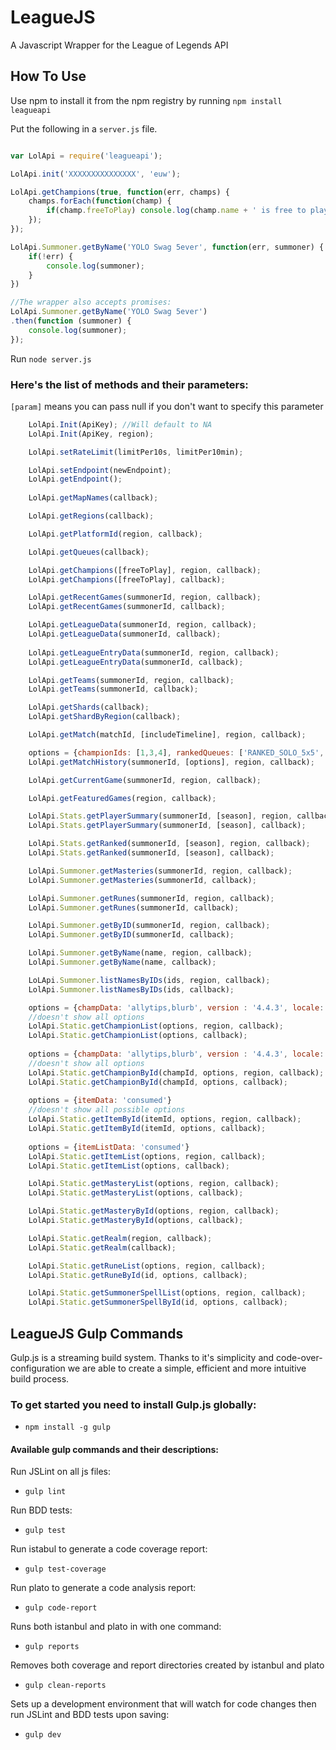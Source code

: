 LeagueJS
========

A Javascript Wrapper for the League of Legends API

## How To Use

Use npm to install it from the npm registry by running `npm install leagueapi`

Put the following in a `server.js` file.

```Javascript

var LolApi = require('leagueapi');

LolApi.init('XXXXXXXXXXXXXXX', 'euw');

LolApi.getChampions(true, function(err, champs) {
	champs.forEach(function(champ) {
		if(champ.freeToPlay) console.log(champ.name + ' is free to play!!');
	});
});

LolApi.Summoner.getByName('YOLO Swag 5ever', function(err, summoner) {
	if(!err) {
		console.log(summoner);
	}
})

//The wrapper also accepts promises:
LolApi.Summoner.getByName('YOLO Swag 5ever')
.then(function (summoner) {
    console.log(summoner);
});
```
Run `node server.js`

### Here's the list of methods and their parameters:
`[param]` means you can pass null if you don't want to specify this parameter


```Javascript
	LolApi.Init(ApiKey); //Will default to NA
	LolApi.Init(ApiKey, region);

	LolApi.setRateLimit(limitPer10s, limitPer10min);

	LolApi.setEndpoint(newEndpoint);
	LolApi.getEndpoint();
	
	LolApi.getMapNames(callback);

	LolApi.getRegions(callback);

	LolApi.getPlatformId(region, callback);

	LolApi.getQueues(callback);

	LolApi.getChampions([freeToPlay], region, callback);
	LolApi.getChampions([freeToPlay], callback);

	LolApi.getRecentGames(summonerId, region, callback);
	LolApi.getRecentGames(summonerId, callback);

	LolApi.getLeagueData(summonerId, region, callback);
	LolApi.getLeagueData(summonerId, callback);
	
	LolApi.getLeagueEntryData(summonerId, region, callback);
	LolApi.getLeagueEntryData(summonerId, callback);

	LolApi.getTeams(summonerId, region, callback);
	LolApi.getTeams(summonerId, callback);

	LolApi.getShards(callback);
	LolApi.getShardByRegion(callback);

	LolApi.getMatch(matchId, [includeTimeline], region, callback);

	options = {championIds: [1,3,4], rankedQueues: ['RANKED_SOLO_5x5', 'RANKED_TEAM_3x3', 'RANKED_TEAM_5x5'], beginIndex: 1, endIndex: 5};
	LolApi.getMatchHistory(summonerId, [options], region, callback);

	LolApi.getCurrentGame(summonerId, region, callback);

	LolApi.getFeaturedGames(region, callback);

	LolApi.Stats.getPlayerSummary(summonerId, [season], region, callback);
	LolApi.Stats.getPlayerSummary(summonerId, [season], callback);

	LolApi.Stats.getRanked(summonerId, [season], region, callback);
	LolApi.Stats.getRanked(summonerId, [season], callback);

	LolApi.Summoner.getMasteries(summonerId, region, callback);
	LolApi.Summoner.getMasteries(summonerId, callback);

	LolApi.Summoner.getRunes(summonerId, region, callback);
	LolApi.Summoner.getRunes(summonerId, callback);

	LolApi.Summoner.getByID(summonerId, region, callback);
	LolApi.Summoner.getByID(summonerId, callback);

	LolApi.Summoner.getByName(name, region, callback);
	LolApi.Summoner.getByName(name, callback);

	LoLApi.Summoner.listNamesByIDs(ids, region, callback);
	LolApi.Summoner.listNamesByIDs(ids, callback);

	options = {champData: 'allytips,blurb', version : '4.4.3', locale: 'en_US', dataById=true}
	//doesn't show all options
	LolApi.Static.getChampionList(options, region, callback);
	LolApi.Static.getChampionList(options, callback);
	
	options = {champData: 'allytips,blurb', version : '4.4.3', locale: 'en_US', dataById=true}
	//doesn't show all options
	LolApi.Static.getChampionById(champId, options, region, callback);
	LolApi.Static.getChampionById(champId, options, callback);
	
	options = {itemData: 'consumed'}
	//doesn't show all possible options
	LolApi.Static.getItemById(itemId, options, region, callback);
	LolApi.Static.getItemById(itemId, options, callback);
	
	options = {itemListData: 'consumed'}
	LolApi.Static.getItemList(options, region, callback);
	LolApi.Static.getItemList(options, callback);

	LolApi.Static.getMasteryList(options, region, callback);
	LolApi.Static.getMasteryList(options, callback);

	LolApi.Static.getMasteryById(options, region, callback);
	LolApi.Static.getMasteryById(options, callback);

	LolApi.Static.getRealm(region, callback);
	LolApi.Static.getRealm(callback);

	LolApi.Static.getRuneList(options, region, callback);
	LolApi.Static.getRuneById(id, options, callback);

	LolApi.Static.getSummonerSpellList(options, region, callback);
	LolApi.Static.getSummonerSpellById(id, options, callback);

```

## LeagueJS Gulp Commands

Gulp.js is a streaming build system. Thanks to it's simplicity and code-over-configuration
we are able to create a simple, efficient and more intuitive build process.

### To get started you need to install Gulp.js globally:
- `npm install -g gulp`

#### Available gulp commands and their descriptions:

Run JSLint on all js files: 

- `gulp lint`
	
Run BDD tests:

- `gulp test`
	
Run istabul to generate a code coverage report:

- `gulp test-coverage`
	
Run plato to generate a code analysis report:

- `gulp code-report`
	
Runs both istanbul and plato in with one command:

- `gulp reports`
	
Removes both coverage and report directories created by istanbul and plato

- `gulp clean-reports`
	
Sets up a development environment that will watch for code changes then run JSLint and BDD tests upon saving:

- `gulp dev`
